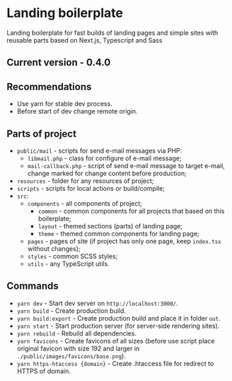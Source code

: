 # Landing boilerplate

Landing boilerplate for fast builds of landing pages and simple sites with reusable parts based on Next.js, Typescript and Sass

## Current version - 0.4.0

## Recommendations

- Use yarn for stable dev process.
- Before start of dev change remote origin.
## Parts of project

- `public/mail` - scripts for send e-mail messages via PHP:
  - `libmail.php` - class for configure of e-mail message;
  - `mail-callback.php` - script of send e-mail message to target e-mail, change marked for change content before production;
- `resources` - folder for any resources of project;
- `scripts` - scripts for local actions or build/compile;
- `src`:
  - `components` - all components of project;
    - `common` - common components for all projects that based on this boilerplate;
    - `layout` - themed sections (parts) of landing page;
    - `theme` - themed common components for landing page;
  - `pages` - pages of site (if project has only one page, keep `index.tsx` without changes);
  - `styles` - common SCSS styles;
  - `utils` - any TypeScript utils.

## Commands

- `yarn dev` - Start dev server on `http://localhost:3000/`.
- `yarn build` - Create production build.
- `yarn build:export` - Create production build and place it in folder `out`.
- `yarn start` - Start production server (for server-side rendering sites).
- `yarn rebuild` - Rebuild all dependencies.
- `yarn favicons` - Create favicons of all sizes (before use script place original favicon with size 192 and larger in `./public/images/favicons/base.png`).
- `yarn https-htaccess {domain}` - Create .htaccess file for redirect to HTTPS of domain.